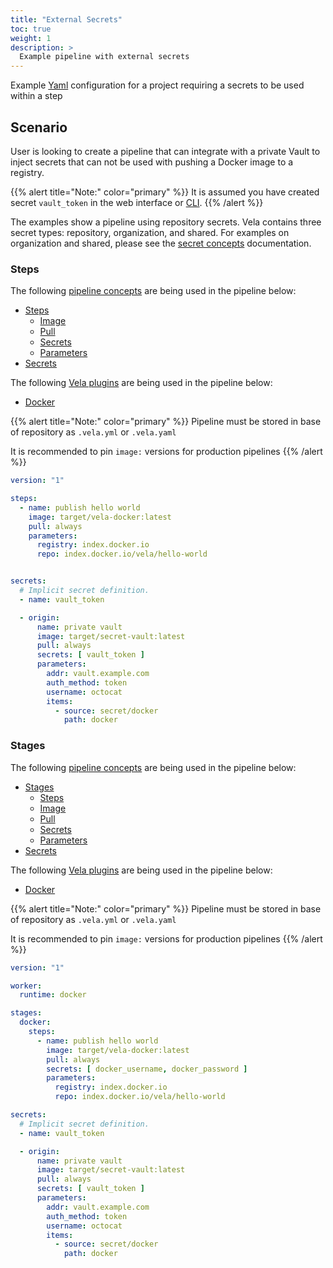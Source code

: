 ```yaml
---
title: "External Secrets"
toc: true
weight: 1
description: >
  Example pipeline with external secrets
---
```


Example [Yaml](https://yaml.org/spec/) configuration for a project requiring a secrets to be used within a step

## Scenario

User is looking to create a pipeline that can integrate with a private Vault to inject secrets that can not be used with pushing a Docker image to a registry.

{{% alert title="Note:" color="primary" %}}
It is assumed you have created secret `vault_token` in the web interface or [CLI](/docs/cli/).
{{% /alert %}}

The examples show a pipeline using repository secrets. Vela contains three secret types: repository, organization, and shared. For examples on organization and shared, please see the [secret concepts](/docs/concepts/pipeline/steps/secrets/) documentation.

### Steps

The following [pipeline concepts](/docs/concepts/pipeline) are being used in the pipeline below:

* [Steps](/docs/concepts/pipeline/steps/)
  * [Image](/docs/concepts/pipeline/steps/image/)
  * [Pull](/docs/concepts/pipeline/steps/pull/)
  * [Secrets](/docs/concepts/pipeline/steps/secrets/)
  * [Parameters](/docs/concepts/pipeline/steps/parameters/)
* [Secrets](/docs/concepts/pipeline/secrets/)

The following [Vela plugins](/docs/concepts/pipeline) are being used in the pipeline below:

* [Docker](/docs/plugins/pipeline/registry/docker/)

{{% alert title="Note:" color="primary" %}}
Pipeline must be stored in base of repository as `.vela.yml` or `.vela.yaml`

It is recommended to pin `image:` versions for production pipelines
{{% /alert %}}

```yaml
version: "1"

steps:
  - name: publish hello world
    image: target/vela-docker:latest
    pull: always
    parameters:
      registry: index.docker.io
      repo: index.docker.io/vela/hello-world


secrets:
  # Implicit secret definition.
  - name: vault_token

  - origin:
      name: private vault
      image: target/secret-vault:latest
      pull: always
      secrets: [ vault_token ]
      parameters:
        addr: vault.example.com
        auth_method: token
        username: octocat
        items:
          - source: secret/docker
            path: docker  
```

### Stages

The following [pipeline concepts](/docs/concepts/pipeline) are being used in the pipeline below:

* [Stages](/docs/concepts/pipeline/steps/)
  * [Steps](/docs/concepts/pipeline/steps/)
  * [Image](/docs/concepts/pipeline/steps/image/)
  * [Pull](/docs/concepts/pipeline/steps/pull/)
  * [Secrets](/docs/concepts/pipeline/steps/secrets/)
  * [Parameters](/docs/concepts/pipeline/steps/parameters/)
* [Secrets](/docs/concepts/pipeline/secrets/)

The following [Vela plugins](/docs/concepts/pipeline) are being used in the pipeline below:

* [Docker](/docs/plugins/pipeline/registry/docker/)

{{% alert title="Note:" color="primary" %}}
Pipeline must be stored in base of repository as `.vela.yml` or `.vela.yaml`

It is recommended to pin `image:` versions for production pipelines
{{% /alert %}}

```yaml
version: "1"

worker:
  runtime: docker

stages:
  docker:
    steps:
      - name: publish hello world
        image: target/vela-docker:latest
        pull: always
        secrets: [ docker_username, docker_password ]
        parameters:
          registry: index.docker.io
          repo: index.docker.io/vela/hello-world

secrets:
  # Implicit secret definition.
  - name: vault_token

  - origin:
      name: private vault
      image: target/secret-vault:latest
      pull: always
      secrets: [ vault_token ]
      parameters:
        addr: vault.example.com
        auth_method: token
        username: octocat
        items:
          - source: secret/docker
            path: docker  
```